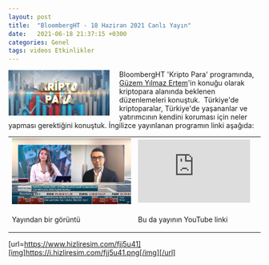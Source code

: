 ```yaml
---
layout: post
title:  "BloombergHT - 18 Haziran 2021 Canlı Yayın"
date:   2021-06-18 21:37:15 +0300
categories: Genel
tags: videos Etkinlikler
---
```


<img align="left" src="/assets/BloombergHT-Kripto_Para_Poster_800.png" style="width:40%; padding-right:20px"> BloombergHT 'Kripto Para' programında, [Güzem Yılmaz Ertem](https://twitter.com/guzemyilmaz)'in konuğu olarak kriptopara alanında beklenen düzenlemeleri konuştuk.
&nbsp;Türkiye'de kriptoparalar, Türkiye'de yaşananlar ve yatırımcının kendini koruması için neler yapması gerektiğini konuştuk. İngilizce yayınlanan programın linki aşağıda: 
&nbsp;

<table><tr><td style="width:50%">
<img src="/assets/BloombergHT-210618_800.png">
</td>
<td style="width:50%">
<iframe width="224" height="126" src="https://youtu.be/7Qjh5HATOtY" frameborder="0" allowfullscreen></iframe></td></tr>
<tr><td style="width:50%; vertical-align:top">
<p>
Yayından bir görüntü 
</p></td>
<td style="width:50%; vertical-align:top">
<p>Bu da yayının YouTube linki</p>
</td></tr> 
</table>

[url=https://www.hizliresim.com/fjj5u41][img]https://i.hizliresim.com/fjj5u41.png[/img][/url]
